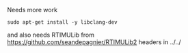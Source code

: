 Needs more work

```
sudo apt-get install -y libclang-dev
```

and also needs RTIMULib from https://github.com/seandepagnier/RTIMULib2 headers in ../../


